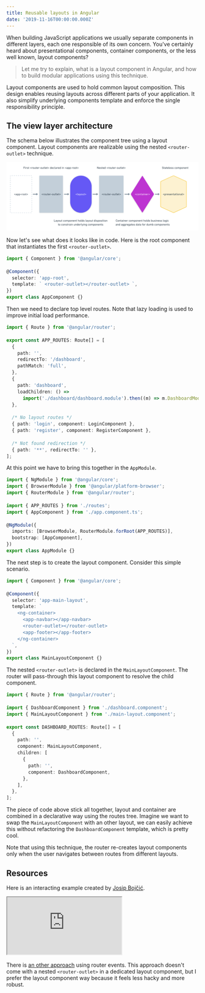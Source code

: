 ```yaml
---
title: Reusable layouts in Angular
date: '2019-11-16T00:00:00.000Z'
---
```


When building JavaScript applications we usually separate components in different layers, each one responsible of its own concern. You've certainly heard about presentational components, container components, or the less well known, layout components?

> Let me try to explain, what is a layout component in Angular, and how to build modular applications using this technique.

Layout components are used to hold common layout composition. This design enables reusing layouts across different parts of your application. It also simplify underlying components template and enforce the single responsibility principle.

## The view layer architecture

The schema below illustrates the component tree using a layout component. Layout components are realizable using the nested `<router-outlet>` technique.

![layout schema](./layout-component.png)

Now let's see what does it looks like in code. Here is the root component that instantiates the first `<router-outlet>`.

```ts
import { Component } from '@angular/core';

@Component({
  selector: 'app-root',
  template: ` <router-outlet></router-outlet> `,
})
export class AppComponent {}
```

Then we need to declare top level routes. Note that lazy loading is used to improve initial load performance.

```ts
import { Route } from '@angular/router';

export const APP_ROUTES: Route[] = [
  {
    path: '',
    redirectTo: '/dashboard',
    pathMatch: 'full',
  },
  {
    path: 'dashboard',
    loadChildren: () =>
      import('./dashboard/dashboard.module').then((m) => m.DashboardModule),
  },

  /* No layout routes */
  { path: 'login', component: LoginComponent },
  { path: 'register', component: RegisterComponent },

  /* Not found redirection */
  { path: '**', redirectTo: '' },
];
```

At this point we have to bring this together in the `AppModule`.

```ts
import { NgModule } from '@angular/core';
import { BrowserModule } from '@angular/platform-browser';
import { RouterModule } from '@angular/router';

import { APP_ROUTES } from './routes';
import { AppComponent } from './app.component.ts';

@NgModule({
  imports: [BrowserModule, RouterModule.forRoot(APP_ROUTES)],
  bootstrap: [AppComponent],
})
export class AppModule {}
```

The next step is to create the layout component. Consider this simple scenario.

```ts
import { Component } from '@angular/core';

@Component({
  selector: 'app-main-layout',
  template: `
    <ng-container>
      <app-navbar></app-navbar>
      <router-outlet></router-outlet>
      <app-footer></app-footer>
    </ng-container>
  `,
})
export class MainLayoutComponent {}
```

The nested `<router-outlet>` is declared in the `MainLayoutComponent`. The router will pass-through this layout component to resolve the child component.

```ts
import { Route } from '@angular/router';

import { DashboardComponent } from './dashboard.component';
import { MainLayoutComponent } from './main-layout.component';

export const DASHBOARD_ROUTES: Route[] = [
  {
    path: '',
    component: MainLayoutComponent,
    children: [
      {
        path: '',
        component: DashboardComponent,
      },
    ],
  },
];
```

The piece of code above stick all together, layout and container are combined in a declarative way using the routes tree. Imagine we want to swap the `MainLayoutComponent` with an other layout, we can easily achieve this without refactoring the `DashboardComponent` template, which is pretty cool.

Note that using this technique, the router re-creates layout components only when the user navigates between routes from different layouts.

## Resources

Here is an interacting example created by [Josip Bojčić](https://github.com/jbojcic1).

<iframe
  src="https://layout-components.stackblitz.io"
  class="iframe"
  title="Layout components"
></iframe>

There is [an other approach](https://stackblitz.com/github/jbojcic1/angular-routing-example/tree/routing-reuse-layout-example-3-with-subscribing-to-route-events) using router events. This approach doesn't come with a nested `<router-outlet>` in a dedicated layout component, but I prefer the layout component way because it feels less hacky and more robust.
